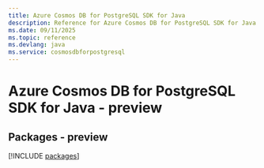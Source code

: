 ```yaml
---
title: Azure Cosmos DB for PostgreSQL SDK for Java
description: Reference for Azure Cosmos DB for PostgreSQL SDK for Java
ms.date: 09/11/2025
ms.topic: reference
ms.devlang: java
ms.service: cosmosdbforpostgresql
---
```

# Azure Cosmos DB for PostgreSQL SDK for Java - preview
## Packages - preview
[!INCLUDE [packages](cosmos-db-for-postgresql-index.md)]